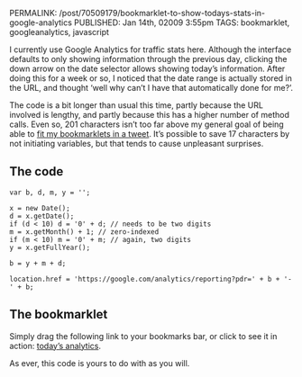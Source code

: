PERMALINK: /post/70509179/bookmarklet-to-show-todays-stats-in-google-analytics
PUBLISHED: Jan 14th, 02009 3:55pm
TAGS: bookmarklet, googleanalytics, javascript

I currently use Google Analytics for traffic stats here. Although the interface
defaults to only showing information through the previous day, clicking the
down arrow on the date selector allows showing today’s information. After doing
this for a week or so, I noticed that the date range is actually stored in the
<abbr class='smallcaps'>URL</abbr>, and thought ‘well why can’t I have that
automatically done for me?’.

The code is a bit longer than usual this time, partly because the
<abbr class='smallcaps'>URL</abbr> involved is lengthy, and partly because this
has a higher number of method calls. Even so, 201 characters isn’t too far
above my general goal of being able to [fit my bookmarklets in a tweet][bmtw].
It’s possible to save 17 characters by not initiating variables, but that tends
to cause unpleasant surprises.

 [bmtw]: http://twitter.com/stilist/statuses/1090247244

## The code

    var b, d, m, y = '';

    x = new Date();
    d = x.getDate();
    if (d < 10) d = '0' + d; // needs to be two digits
    m = x.getMonth() + 1; // zero-indexed
    if (m < 10) m = '0' + m; // again, two digits
    y = x.getFullYear();

    b = y + m + d;

    location.href = 'https://google.com/analytics/reporting?pdr=' + b + '-' + b;

## The bookmarklet

Simply drag the following link to your bookmarks bar, or click to see it in
action: <a href="javascript:var%20b,d,m,y='';x=new%20Date();d=x.getDate();if(d<10)d='0'+d;m=x.getMonth()+1;if(m<10)m='0'+m;y=x.getFullYear();b=y+m+d;location.href='https://google.com/analytics/reporting/?pdr='+b+'-'+b;">today’s analytics</a>.

As ever, this code is yours to do with as you will.
